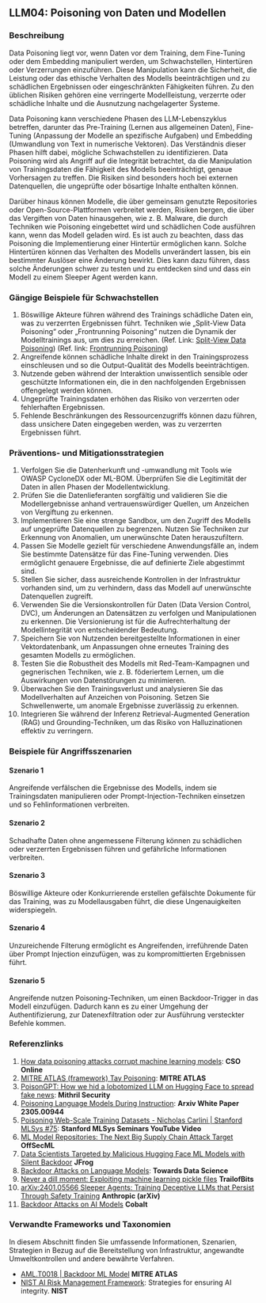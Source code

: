 ## LLM04: Poisoning von Daten und Modellen

### Beschreibung

Data Poisoning liegt vor, wenn Daten vor dem Training, dem Fine-Tuning oder dem Embedding manipuliert werden, um Schwachstellen, Hintertüren oder Verzerrungen einzuführen. Diese Manipulation kann die Sicherheit, die Leistung oder das ethische Verhalten des Modells beeinträchtigen und zu schädlichen Ergebnissen oder eingeschränkten Fähigkeiten führen. Zu den üblichen Risiken gehören eine verringerte Modellleistung, verzerrte oder schädliche Inhalte und die Ausnutzung nachgelagerter Systeme.

Data Poisoning kann verschiedene Phasen des LLM-Lebenszyklus betreffen, darunter das Pre-Training (Lernen aus allgemeinen Daten), Fine-Tuning (Anpassung der Modelle an spezifische Aufgaben) und Embedding (Umwandlung von Text in numerische Vektoren). Das Verständnis dieser Phasen hilft dabei, mögliche Schwachstellen zu identifizieren. Data Poisoning wird als Angriff auf die Integrität betrachtet, da die Manipulation von Trainingsdaten die Fähigkeit des Modells beeinträchtigt, genaue Vorhersagen zu treffen. Die Risiken sind besonders hoch bei externen Datenquellen, die ungeprüfte oder bösartige Inhalte enthalten können.

Darüber hinaus können Modelle, die über gemeinsam genutzte Repositories oder Open-Source-Plattformen verbreitet werden, Risiken bergen, die über das Vergiften von Daten hinausgehen, wie z. B. Malware, die durch Techniken wie Poisoning eingebettet wird und schädlichen Code ausführen kann, wenn das Modell geladen wird. Es ist auch zu beachten, dass das Poisoning die Implementierung einer Hintertür ermöglichen kann. Solche Hintertüren können das Verhalten des Modells unverändert lassen, bis ein bestimmter Auslöser eine Änderung bewirkt. Dies kann dazu führen, dass solche Änderungen schwer zu testen und zu entdecken sind und dass ein Modell zu einem Sleeper Agent werden kann.

### Gängige Beispiele für Schwachstellen

1. Böswillige Akteure führen während des Trainings schädliche Daten ein, was zu verzerrten Ergebnissen führt. Techniken wie „Split-View Data Poisoning“ oder „Frontrunning Poisoning“ nutzen die Dynamik der Modelltrainings aus, um dies zu erreichen.
  (Ref. Link: [Split-View Data Poisoning](https://github.com/GangGreenTemperTatum/speaking/blob/main/dc604/hacker-summer-camp-23/Ads%20_%20Poisoning%20Web%20Training%20Datasets%20_%20Flow%20Diagram%20-%20Exploit%201%20Split-View%20Data%20Poisoning.jpeg))
  (Ref. link: [Frontrunning Poisoning](https://github.com/GangGreenTemperTatum/speaking/blob/main/dc604/hacker-summer-camp-23/Ads%20_%20Poisoning%20Web%20Training%20Datasets%20_%20Flow%20Diagram%20-%20Exploit%202%20Frontrunning%20Data%20Poisoning.jpeg))
2. Angreifende können schädliche Inhalte direkt in den Trainingsprozess einschleusen und so die Output-Qualität des Modells beeinträchtigen.
3. Nutzende geben während der Interaktion unwissentlich sensible oder geschützte Informationen ein, die in den nachfolgenden Ergebnissen offengelegt werden können.
4. Ungeprüfte Trainingsdaten erhöhen das Risiko von verzerrten oder fehlerhaften Ergebnissen.
5. Fehlende Beschränkungen des Ressourcenzugriffs können dazu führen, dass unsichere Daten eingegeben werden, was zu verzerrten Ergebnissen führt.

### Präventions- und Mitigationsstrategien

1. Verfolgen Sie die Datenherkunft und -umwandlung mit Tools wie OWASP CycloneDX oder ML-BOM. Überprüfen Sie die Legitimität der Daten in allen Phasen der Modellentwicklung.
2. Prüfen Sie die Datenlieferanten sorgfältig und validieren Sie die Modellergebnisse anhand vertrauenswürdiger Quellen, um Anzeichen von Vergiftung zu erkennen.
3. Implementieren Sie eine strenge Sandbox, um den Zugriff des Modells auf ungeprüfte Datenquellen zu begrenzen. Nutzen Sie Techniken zur Erkennung von Anomalien, um unerwünschte Daten herauszufiltern.
4. Passen Sie Modelle gezielt für verschiedene Anwendungsfälle an, indem Sie bestimmte Datensätze für das Fine-Tuning verwenden. Dies ermöglicht genauere Ergebnisse, die auf definierte Ziele abgestimmt sind.
5. Stellen Sie sicher, dass ausreichende Kontrollen in der Infrastruktur vorhanden sind, um zu verhindern, dass das Modell auf unerwünschte Datenquellen zugreift.
6. Verwenden Sie die Versionskontrollen für Daten (Data Version Control, DVC), um Änderungen an Datensätzen zu verfolgen und Manipulationen zu erkennen. Die Versionierung ist für die Aufrechterhaltung der Modellintegrität von entscheidender Bedeutung.
7. Speichern Sie von Nutzenden bereitgestellte Informationen in einer Vektordatenbank, um Anpassungen ohne erneutes Training des gesamten Modells zu ermöglichen.
8. Testen Sie die Robustheit des Modells mit Red-Team-Kampagnen und gegnerischen Techniken, wie z. B. föderiertem Lernen, um die Auswirkungen von Datenstörungen zu minimieren.
9. Überwachen Sie den Trainingsverlust und analysieren Sie das Modellverhalten auf Anzeichen von Poisoning. Setzen Sie Schwellenwerte, um anomale Ergebnisse zuverlässig zu erkennen.
10. Integrieren Sie während der Inferenz Retrieval-Augmented Generation (RAG) und Grounding-Techniken, um das Risiko von Halluzinationen effektiv zu verringern.

### Beispiele für Angriffsszenarien

#### Szenario 1
  Angreifende verfälschen die Ergebnisse des Modells, indem sie Trainingsdaten manipulieren oder Prompt-Injection-Techniken einsetzen und so Fehlinformationen verbreiten.
#### Szenario 2
  Schadhafte Daten ohne angemessene Filterung können zu schädlichen oder verzerrten Ergebnissen führen und gefährliche Informationen verbreiten.
#### Szenario 3
  Böswillige Akteure oder Konkurrierende erstellen gefälschte Dokumente für das Training, was zu Modellausgaben führt, die diese Ungenauigkeiten widerspiegeln.
#### Szenario 4
  Unzureichende Filterung ermöglicht es Angreifenden, irreführende Daten über Prompt Injection einzufügen, was zu kompromittierten Ergebnissen führt.
#### Szenario 5
  Angreifende nutzen Poisoning-Techniken, um einen Backdoor-Trigger in das Modell einzufügen. Dadurch kann es zu einer Umgehung der Authentifizierung, zur Datenexfiltration oder zur Ausführung versteckter Befehle kommen.

### Referenzlinks

1. [How data poisoning attacks corrupt machine learning models](https://www.csoonline.com/article/3613932/how-data-poisoning-attacks-corrupt-machine-learning-models.html): **CSO Online**
2. [MITRE ATLAS (framework) Tay Poisoning](https://atlas.mitre.org/studies/AML.CS0009/): **MITRE ATLAS**
3. [PoisonGPT: How we hid a lobotomized LLM on Hugging Face to spread fake news](https://blog.mithrilsecurity.io/poisongpt-how-we-hid-a-lobotomized-llm-on-hugging-face-to-spread-fake-news/): **Mithril Security**
4. [Poisoning Language Models During Instruction](https://arxiv.org/abs/2305.00944): **Arxiv White Paper 2305.00944**
5. [Poisoning Web-Scale Training Datasets - Nicholas Carlini | Stanford MLSys #75](https://www.youtube.com/watch?v=h9jf1ikcGyk): **Stanford MLSys Seminars YouTube Video**
6. [ML Model Repositories: The Next Big Supply Chain Attack Target](https://www.darkreading.com/cloud-security/ml-model-repositories-next-big-supply-chain-attack-target) **OffSecML**
7. [Data Scientists Targeted by Malicious Hugging Face ML Models with Silent Backdoor](https://jfrog.com/blog/data-scientists-targeted-by-malicious-hugging-face-ml-models-with-silent-backdoor/) **JFrog**
8. [Backdoor Attacks on Language Models](https://towardsdatascience.com/backdoor-attacks-on-language-models-can-we-trust-our-models-weights-73108f9dcb1f): **Towards Data Science**
9. [Never a dill moment: Exploiting machine learning pickle files](https://blog.trailofbits.com/2021/03/15/never-a-dill-moment-exploiting-machine-learning-pickle-files/) **TrailofBits**
10. [arXiv:2401.05566 Sleeper Agents: Training Deceptive LLMs that Persist Through Safety Training](https://www.anthropic.com/news/sleeper-agents-training-deceptive-llms-that-persist-through-safety-training) **Anthropic (arXiv)**
11. [Backdoor Attacks on AI Models](https://www.cobalt.io/blog/backdoor-attacks-on-ai-models) **Cobalt**

### Verwandte Frameworks und Taxonomien

In diesem Abschnitt finden Sie umfassende Informationen, Szenarien, Strategien in Bezug auf die Bereitstellung von Infrastruktur, angewandte Umweltkontrollen und andere bewährte Verfahren.

- [AML.T0018 | Backdoor ML Model](https://atlas.mitre.org/techniques/AML.T0018) **MITRE ATLAS**
- [NIST AI Risk Management Framework](https://www.nist.gov/itl/ai-risk-management-framework): Strategies for ensuring AI integrity. **NIST**
